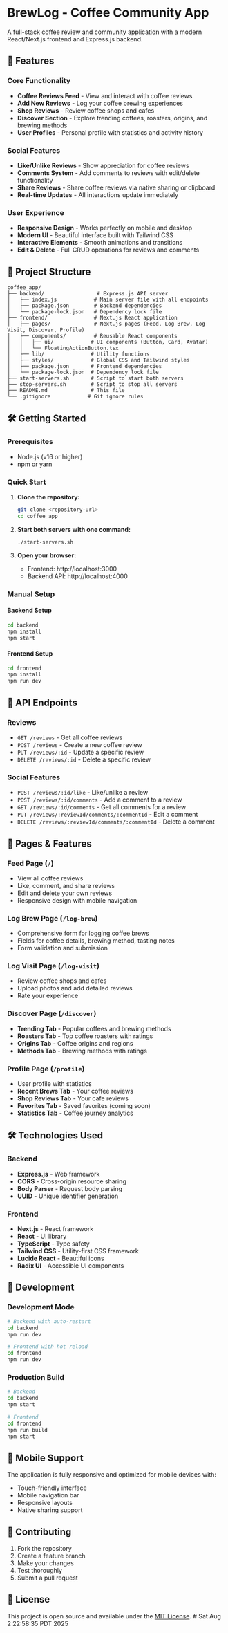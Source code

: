 # BrewLog - Coffee Community App

A full-stack coffee review and community application with a modern React/Next.js frontend and Express.js backend.

## 🚀 Features

### Core Functionality
- **Coffee Reviews Feed** - View and interact with coffee reviews
- **Add New Reviews** - Log your coffee brewing experiences
- **Shop Reviews** - Review coffee shops and cafes
- **Discover Section** - Explore trending coffees, roasters, origins, and brewing methods
- **User Profiles** - Personal profile with statistics and activity history

### Social Features
- **Like/Unlike Reviews** - Show appreciation for coffee reviews
- **Comments System** - Add comments to reviews with edit/delete functionality
- **Share Reviews** - Share coffee reviews via native sharing or clipboard
- **Real-time Updates** - All interactions update immediately

### User Experience
- **Responsive Design** - Works perfectly on mobile and desktop
- **Modern UI** - Beautiful interface built with Tailwind CSS
- **Interactive Elements** - Smooth animations and transitions
- **Edit & Delete** - Full CRUD operations for reviews and comments

## 📁 Project Structure

```
coffee_app/
├── backend/                 # Express.js API server
│   ├── index.js            # Main server file with all endpoints
│   ├── package.json        # Backend dependencies
│   └── package-lock.json   # Dependency lock file
├── frontend/               # Next.js React application
│   ├── pages/              # Next.js pages (Feed, Log Brew, Log Visit, Discover, Profile)
│   ├── components/         # Reusable React components
│   │   ├── ui/            # UI components (Button, Card, Avatar)
│   │   └── FloatingActionButton.tsx
│   ├── lib/               # Utility functions
│   ├── styles/            # Global CSS and Tailwind styles
│   ├── package.json       # Frontend dependencies
│   └── package-lock.json  # Dependency lock file
├── start-servers.sh       # Script to start both servers
├── stop-servers.sh        # Script to stop all servers
├── README.md              # This file
└── .gitignore            # Git ignore rules
```

## 🛠️ Getting Started

### Prerequisites
- Node.js (v16 or higher)
- npm or yarn

### Quick Start

1. **Clone the repository:**
   ```bash
   git clone <repository-url>
   cd coffee_app
   ```

2. **Start both servers with one command:**
   ```bash
   ./start-servers.sh
   ```

3. **Open your browser:**
   - Frontend: http://localhost:3000
   - Backend API: http://localhost:4000

### Manual Setup

#### Backend Setup
```bash
cd backend
npm install
npm start
```

#### Frontend Setup
```bash
cd frontend
npm install
npm run dev
```

## 📡 API Endpoints

### Reviews
- `GET /reviews` - Get all coffee reviews
- `POST /reviews` - Create a new coffee review
- `PUT /reviews/:id` - Update a specific review
- `DELETE /reviews/:id` - Delete a specific review

### Social Features
- `POST /reviews/:id/like` - Like/unlike a review
- `POST /reviews/:id/comments` - Add a comment to a review
- `GET /reviews/:id/comments` - Get all comments for a review
- `PUT /reviews/:reviewId/comments/:commentId` - Edit a comment
- `DELETE /reviews/:reviewId/comments/:commentId` - Delete a comment

## 🎨 Pages & Features

### Feed Page (`/`)
- View all coffee reviews
- Like, comment, and share reviews
- Edit and delete your own reviews
- Responsive design with mobile navigation

### Log Brew Page (`/log-brew`)
- Comprehensive form for logging coffee brews
- Fields for coffee details, brewing method, tasting notes
- Form validation and submission

### Log Visit Page (`/log-visit`)
- Review coffee shops and cafes
- Upload photos and add detailed reviews
- Rate your experience

### Discover Page (`/discover`)
- **Trending Tab** - Popular coffees and brewing methods
- **Roasters Tab** - Top coffee roasters with ratings
- **Origins Tab** - Coffee origins and regions
- **Methods Tab** - Brewing methods with ratings

### Profile Page (`/profile`)
- User profile with statistics
- **Recent Brews Tab** - Your coffee reviews
- **Shop Reviews Tab** - Your cafe reviews
- **Favorites Tab** - Saved favorites (coming soon)
- **Statistics Tab** - Coffee journey analytics

## 🛠️ Technologies Used

### Backend
- **Express.js** - Web framework
- **CORS** - Cross-origin resource sharing
- **Body Parser** - Request body parsing
- **UUID** - Unique identifier generation

### Frontend
- **Next.js** - React framework
- **React** - UI library
- **TypeScript** - Type safety
- **Tailwind CSS** - Utility-first CSS framework
- **Lucide React** - Beautiful icons
- **Radix UI** - Accessible UI components

## 🚀 Development

### Development Mode
```bash
# Backend with auto-restart
cd backend
npm run dev

# Frontend with hot reload
cd frontend
npm run dev
```

### Production Build
```bash
# Backend
cd backend
npm start

# Frontend
cd frontend
npm run build
npm start
```

## 📱 Mobile Support

The application is fully responsive and optimized for mobile devices with:
- Touch-friendly interface
- Mobile navigation bar
- Responsive layouts
- Native sharing support

## 🤝 Contributing

1. Fork the repository
2. Create a feature branch
3. Make your changes
4. Test thoroughly
5. Submit a pull request

## 📄 License

This project is open source and available under the [MIT License](LICENSE). # Sat Aug  2 22:58:35 PDT 2025
